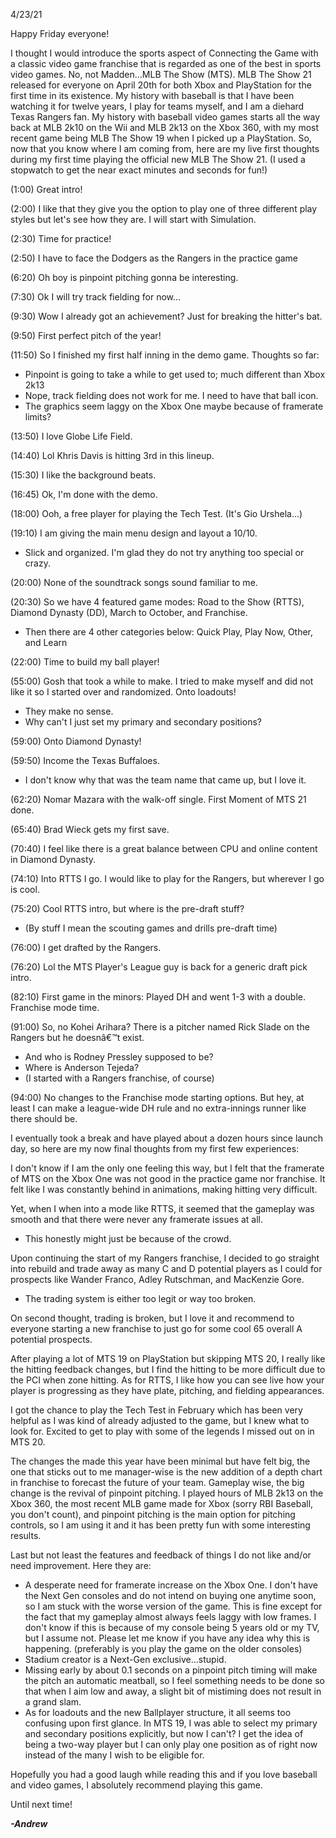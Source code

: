 4/23/21

Happy Friday everyone!

I thought I would introduce the sports aspect of Connecting the Game
with a classic video game franchise that is regarded as one of the best
in sports video games. No, not Madden\...MLB The Show (MTS). MLB The
Show 21 released for everyone on April
20th for both Xbox and PlayStation for
the first time in its existence. My history with baseball is that I have
been watching it for twelve years, I play for teams myself, and I am a
diehard Texas Rangers fan. My history with baseball video games starts
all the way back at MLB 2k10 on the Wii and MLB 2k13 on the Xbox 360,
with my most recent game being MLB The Show 19 when I picked up a
PlayStation. So, now that you know where I am coming from, here are my
live first thoughts during my first time playing the official new MLB
The Show 21. (I used a stopwatch to get the near exact minutes and
seconds for fun!)

(1:00) Great intro!

(2:00) I like that they give you the option to play one of three
different play styles but let\'s see how they are. I will start with
Simulation.

(2:30) Time for practice!

(2:50) I have to face the Dodgers as the Rangers in the practice game

(6:20) Oh boy is pinpoint pitching gonna be interesting.

(7:30) Ok I will try track fielding for now\...

(9:30) Wow I already got an achievement? Just for breaking the hitter\'s
bat.

(9:50) First perfect pitch of the year!

(11:50) So I finished my first half inning in the demo game. Thoughts so
far:

-   Pinpoint is going to take a while to get used to; much different
    than Xbox 2k13
-   Nope, track fielding does not work for me. I need to have that ball
    icon.
-   The graphics seem laggy on the Xbox One maybe because of framerate
    limits?

(13:50) I love Globe Life Field.

(14:40) Lol Khris Davis is hitting 3rd in this lineup.

(15:30) I like the background beats.

(16:45) Ok, I\'m done with the demo.

(18:00) Ooh, a free player for playing the Tech Test. (It\'s Gio
Urshela\...)

(19:10) I am giving the main menu design and layout a 10/10.

-   Slick and organized. I\'m glad they do not try anything too special
    or crazy.

(20:00) None of the soundtrack songs sound familiar to me.

(20:30) So we have 4 featured game modes: Road to the Show (RTTS),
Diamond Dynasty (DD), March to October, and Franchise.

-   Then there are 4 other categories below: Quick Play, Play Now,
    Other, and Learn

(22:00) Time to build my ball player!

(55:00) Gosh that took a while to make. I tried to make myself and did
not like it so I started over and randomized. Onto loadouts!

-   They make no sense.
-   Why can't I just set my primary and secondary positions?

(59:00) Onto Diamond Dynasty!

(59:50) Income the Texas Buffaloes.

-   I don\'t know why that was the team name that came up, but I love
    it.

(62:20) Nomar Mazara with the walk-off single. First Moment of MTS 21
done.

(65:40) Brad Wieck gets my first save.

(70:40) I feel like there is a great balance between CPU and online
content in Diamond Dynasty.

(74:10) Into RTTS I go. I would like to play for the Rangers, but
wherever I go is cool.

(75:20) Cool RTTS intro, but where is the pre-draft stuff?

-   (By stuff I mean the scouting games and drills pre-draft time)

(76:00) I get drafted by the Rangers.

(76:20) Lol the MTS Player\'s League guy is back for a generic draft
pick intro.

(82:10) First game in the minors: Played DH and went 1-3 with a double.
Franchise mode time.

(91:00) So, no Kohei Arihara? There is a pitcher named Rick Slade on the
Rangers but he doesnâ€™t exist.

-   And who is Rodney Pressley supposed to be?
-   Where is Anderson Tejeda?
-   (I started with a Rangers franchise, of course)

(94:00) No changes to the Franchise mode starting options. But hey, at
least I can make a league-wide DH rule and no extra-innings runner like
there should be.

I eventually took a break and have played about a dozen hours since
launch day, so here are my now final thoughts from my first few
experiences:

I don\'t know if I am the only one feeling this way, but I felt that the
framerate of MTS on the Xbox One was not good in the practice game nor
franchise. It felt like I was constantly behind in animations, making
hitting very difficult.

Yet, when I when into a mode like RTTS, it seemed that the gameplay was
smooth and that there were never any framerate issues at all.

-   This honestly might just be because of the crowd.

Upon continuing the start of my Rangers franchise, I decided to go
straight into rebuild and trade away as many C and D potential players
as I could for prospects like Wander Franco, Adley Rutschman, and
MacKenzie Gore.

-   The trading system is either too legit or way too broken.

On second thought, trading is broken, but I love it and recommend to
everyone starting a new franchise to just go for some cool 65 overall A
potential prospects.

After playing a lot of MTS 19 on PlayStation but skipping MTS 20, I
really like the hitting feedback changes, but I find the hitting to be
more difficult due to the PCI when zone hitting. As for RTTS, I like how
you can see live how your player is progressing as they have plate,
pitching, and fielding appearances.

I got the chance to play the Tech Test in February which has been very
helpful as I was kind of already adjusted to the game, but I knew what
to look for. Excited to get to play with some of the legends I missed
out on in MTS 20.

The changes the made this year have been minimal but have felt big, the
one that sticks out to me manager-wise is the new addition of a depth
chart in franchise to forecast the future of your team. Gameplay wise,
the big change is the revival of pinpoint pitching. I played hours of
MLB 2k13 on the Xbox 360, the most recent MLB game made for Xbox (sorry
RBI Baseball, you don\'t count), and pinpoint pitching is the main
option for pitching controls, so I am using it and it has been pretty
fun with some interesting results.

Last but not least the features and feedback of things I do not like
and/or need improvement. Here they are:

-   A desperate need for framerate increase on the Xbox One. I don\'t
    have the Next Gen consoles and do not intend on buying one anytime
    soon, so I am stuck with the worse version of the game. This is fine
    except for the fact that my gameplay almost always feels laggy with
    low frames. I don\'t know if this is because of my console being 5
    years old or my TV, but I assume not. Please let me know if you have
    any idea why this is happening. (preferably is you play the game on
    the older consoles)
-   Stadium creator is a Next-Gen exclusive\...stupid.
-   Missing early by about 0.1 seconds on a pinpoint pitch timing will
    make the pitch an automatic meatball, so I feel something needs to
    be done so that when I aim low and away, a slight bit of mistiming
    does not result in a grand slam.
-   As for loadouts and the new Ballplayer structure, it all seems too
    confusing upon first glance. In MTS 19, I was able to select my
    primary and secondary positions explicitly, but now I can\'t? I get
    the idea of being a two-way player but I can only play one position
    as of right now instead of the many I wish to be eligible for.

Hopefully you had a good laugh while reading this and if you love
baseball and video games, I absolutely recommend playing this game.

Until next time!

***-Andrew***
